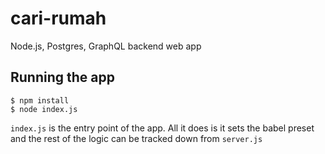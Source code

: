 # cari-rumah
Node.js, Postgres, GraphQL backend web app

## Running the app

```
$ npm install
$ node index.js
```

`index.js` is the entry point of the app. All it does is it sets the babel preset and the rest of the logic can be tracked down from `server.js`
